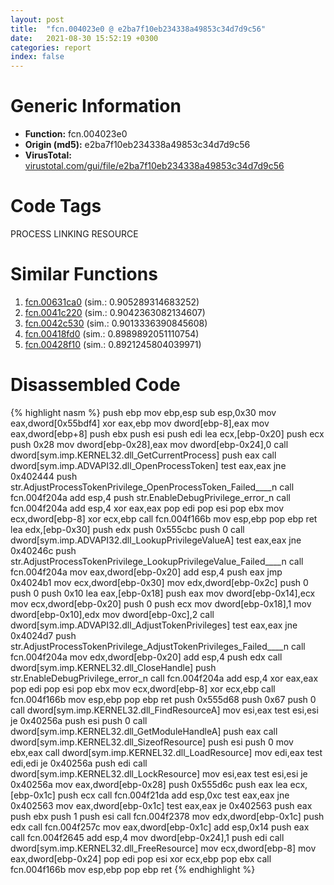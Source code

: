 ```yaml
---
layout: post
title:  "fcn.004023e0 @ e2ba7f10eb234338a49853c34d7d9c56"
date:   2021-08-30 15:52:19 +0300
categories: report
index: false
---
```


# Generic Information
- **Function:** fcn.004023e0
- **Origin (md5):** e2ba7f10eb234338a49853c34d7d9c56
- **VirusTotal:** [virustotal.com/gui/file/e2ba7f10eb234338a49853c34d7d9c56][virustotal_ref]

# Code Tags
<span class="tag" id="PROCESS">PROCESS</span>
<span class="tag" id="LINKING">LINKING</span>
<span class="tag" id="RESOURCE">RESOURCE</span>


# Similar Functions

1. [fcn.00631ca0][similar_1_ref] (sim.: 0.905289314683252)
2. [fcn.0041c220][similar_2_ref] (sim.: 0.9042363082134607)
3. [fcn.0042c530][similar_3_ref] (sim.: 0.9013336390845608)
4. [fcn.00418fd0][similar_4_ref] (sim.: 0.8989892051110754)
5. [fcn.00428f10][similar_5_ref] (sim.: 0.8921245804039971)


# Disassembled Code

{% highlight nasm %}
push ebp
mov ebp,esp
sub esp,0x30
mov eax,dword[0x55bdf4]
xor eax,ebp
mov dword[ebp-8],eax
mov eax,dword[ebp+8]
push ebx
push esi
push edi
lea ecx,[ebp-0x20]
push ecx
push 0x28
mov dword[ebp-0x28],eax
mov dword[ebp-0x24],0
call dword[sym.imp.KERNEL32.dll_GetCurrentProcess]
push eax
call dword[sym.imp.ADVAPI32.dll_OpenProcessToken]
test eax,eax
jne 0x402444
push str.AdjustProcessTokenPrivilege_OpenProcessToken_Failed____n
call fcn.004f204a
add esp,4
push str.EnableDebugPrivilege_error_n
call fcn.004f204a
add esp,4
xor eax,eax
pop edi
pop esi
pop ebx
mov ecx,dword[ebp-8]
xor ecx,ebp
call fcn.004f166b
mov esp,ebp
pop ebp
ret
lea edx,[ebp-0x30]
push edx
push 0x555cbc
push 0
call dword[sym.imp.ADVAPI32.dll_LookupPrivilegeValueA]
test eax,eax
jne 0x40246c
push str.AdjustProcessTokenPrivilege_LookupPrivilegeValue_Failed____n
call fcn.004f204a
mov eax,dword[ebp-0x20]
add esp,4
push eax
jmp 0x4024b1
mov ecx,dword[ebp-0x30]
mov edx,dword[ebp-0x2c]
push 0
push 0
push 0x10
lea eax,[ebp-0x18]
push eax
mov dword[ebp-0x14],ecx
mov ecx,dword[ebp-0x20]
push 0
push ecx
mov dword[ebp-0x18],1
mov dword[ebp-0x10],edx
mov dword[ebp-0xc],2
call dword[sym.imp.ADVAPI32.dll_AdjustTokenPrivileges]
test eax,eax
jne 0x4024d7
push str.AdjustProcessTokenPrivilege_AdjustTokenPrivileges_Failed____n
call fcn.004f204a
mov edx,dword[ebp-0x20]
add esp,4
push edx
call dword[sym.imp.KERNEL32.dll_CloseHandle]
push str.EnableDebugPrivilege_error_n
call fcn.004f204a
add esp,4
xor eax,eax
pop edi
pop esi
pop ebx
mov ecx,dword[ebp-8]
xor ecx,ebp
call fcn.004f166b
mov esp,ebp
pop ebp
ret
push 0x555d68
push 0x67
push 0
call dword[sym.imp.KERNEL32.dll_FindResourceA]
mov esi,eax
test esi,esi
je 0x40256a
push esi
push 0
call dword[sym.imp.KERNEL32.dll_GetModuleHandleA]
push eax
call dword[sym.imp.KERNEL32.dll_SizeofResource]
push esi
push 0
mov ebx,eax
call dword[sym.imp.KERNEL32.dll_LoadResource]
mov edi,eax
test edi,edi
je 0x40256a
push edi
call dword[sym.imp.KERNEL32.dll_LockResource]
mov esi,eax
test esi,esi
je 0x40256a
mov eax,dword[ebp-0x28]
push 0x555d6c
push eax
lea ecx,[ebp-0x1c]
push ecx
call fcn.004f21da
add esp,0xc
test eax,eax
jne 0x402563
mov eax,dword[ebp-0x1c]
test eax,eax
je 0x402563
push eax
push ebx
push 1
push esi
call fcn.004f2378
mov edx,dword[ebp-0x1c]
push edx
call fcn.004f257c
mov eax,dword[ebp-0x1c]
add esp,0x14
push eax
call fcn.004f2645
add esp,4
mov dword[ebp-0x24],1
push edi
call dword[sym.imp.KERNEL32.dll_FreeResource]
mov ecx,dword[ebp-8]
mov eax,dword[ebp-0x24]
pop edi
pop esi
xor ecx,ebp
pop ebx
call fcn.004f166b
mov esp,ebp
pop ebp
ret
{% endhighlight %}


[similar_1_ref]: /report/fcn.00631ca0@d65363c7c6c188277432c9e4251c44e5
[similar_2_ref]: /report/fcn.0041c220@e2ba7f10eb234338a49853c34d7d9c56
[similar_3_ref]: /report/fcn.0042c530@e2ba7f10eb234338a49853c34d7d9c56
[similar_4_ref]: /report/fcn.00418fd0@279a61b1e76da49531f1f16fd1102a2d
[similar_5_ref]: /report/fcn.00428f10@e2ba7f10eb234338a49853c34d7d9c56
[virustotal_ref]: https://www.virustotal.com/gui/file/e2ba7f10eb234338a49853c34d7d9c56